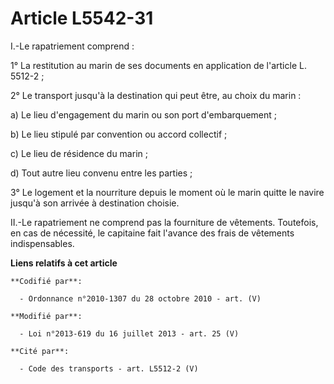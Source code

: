 # Article L5542-31

I.-Le rapatriement comprend : 

1° La restitution au marin de ses documents en application de l'article L. 5512-2 ; 

2° Le transport jusqu'à la destination qui peut être, au choix du marin : 

a) Le lieu d'engagement du marin ou son port d'embarquement ; 

b) Le lieu stipulé par convention ou accord collectif ; 

c) Le lieu de résidence du marin ; 

d) Tout autre lieu convenu entre les parties ; 

3° Le logement et la nourriture depuis le moment où le marin quitte le navire jusqu'à son arrivée à destination choisie. 

II.-Le rapatriement ne comprend pas la fourniture de vêtements. Toutefois, en cas de nécessité, le capitaine fait l'avance
des frais de vêtements indispensables.

**Liens relatifs à cet article**

	**Codifié par**:

	  - Ordonnance n°2010-1307 du 28 octobre 2010 - art. (V)

	**Modifié par**:

	  - Loi n°2013-619 du 16 juillet 2013 - art. 25 (V)

	**Cité par**:

	  - Code des transports - art. L5512-2 (V)
